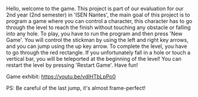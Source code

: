 Hello, welcome to the game. 
This project is part of our evaluation for our 2nd year (2nd semester)
in 'ISEN Nantes', the main goal of this project is to program a game where
you can control a character, this character has to go through the level to
reach the finish without touching any obstacle or falling into any hole.
To play, you have to run the program and then press 'New Game'.
You will control the stickman by using the left and right key arrows,
and you can jump using the up key arrow.
To complete the level, you have to go through the red rectangle.
If you unfortunately fall in a hole or touch a vertical bar, you will be
teleported at the beginning of the level!
You can restart the level by pressing 'Restart Game'.
Have fun!

Game exhibit: https://youtu.be/vdIHTbLpPo0

PS: Be careful of the last jump, it's almost frame-perfect!
